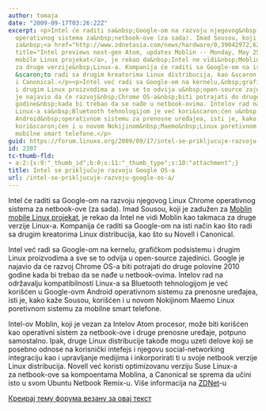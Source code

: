 ```yaml
---
author: tomaja
date: "2009-09-17T03:26:22Z"
excerpt: <p>Intel će raditi sa&nbsp;Google-om na razvoju njegovog&nbsp;Linux Chrome
  operativnog sistema za&nbsp;netbook-ove (za sada). Imad Sousou, koji je zadužen
  za&nbsp;<a href="http://www.zdnetasia.com/news/hardware/0,39042972,62054326,00.htm"
  title="Intel previews next-gen Atom, updates Moblin -- Monday, May 25, 2009">Moblin
  mobile Linux projekat</a>, je rekao da&nbsp;Intel ne vidi&nbsp;Moblin kao takmaca
  za druge verzije&nbsp;Linux-a. Kompanija će raditi sa Google-om na isti način kao
  &scaron;to radi sa drugim kreatorima Linux distribucija, kao &scaron;to su Novell
  i Canonical.</p><p>Intel već radi sa Google-om na kernelu,&nbsp;grafičkom podsistemu
  i drugim Linux proizvodima a sve se to odvija u&nbsp;open-source zajedinici. Google
  je najavio da će razvoj&nbsp;Chrome OS-a&nbsp;biti potrajati do druge polovine 2010
  godine&nbsp;kada bi trebao da se nađe u netbook-ovima. Intelov rad na održavalju&nbsp;kompatibilnosti
  Linux-a sa&nbsp;Bluetooth tehnologijom je već kori&scaron;ćen u&nbsp;Google-ovm
  Android&nbsp;operativnom sistemu za prenosne uređajea, isti je, kako kaže Sousou,
  kori&scaron;ćen i u novom Nokijinom&nbsp;Maemo&nbsp;Linux poretivnom sistemu za
  mobilne smart telefone.</p>
guid: https://forum.linuxo.org/2009/09/17/intel-se-prikljucuje-razvoju-google-os-a/
id: 2307
tc-thumb-fld:
- a:2:{s:9:"_thumb_id";b:0;s:11:"_thumb_type";s:10:"attachment";}
title: Intel se priključuje razvoju Google OS-a
url: /intel-se-prikljucuje-razvoju-google-os-a/
---
```

Intel će raditi sa&nbsp;Google-om na razvoju njegovog&nbsp;Linux Chrome operativnog sistema za&nbsp;netbook-ove (za sada). Imad Sousou, koji je zadužen za&nbsp;[Moblin mobile Linux projekat](http://www.zdnetasia.com/news/hardware/0,39042972,62054326,00.htm "Intel previews next-gen Atom, updates Moblin -- Monday, May 25, 2009"), je rekao da&nbsp;Intel ne vidi&nbsp;Moblin kao takmaca za druge verzije&nbsp;Linux-a. Kompanija će raditi sa Google-om na isti način kao &scaron;to radi sa drugim kreatorima Linux distribucija, kao &scaron;to su Novell i Canonical.

Intel već radi sa Google-om na kernelu,&nbsp;grafičkom podsistemu i drugim Linux proizvodima a sve se to odvija u&nbsp;open-source zajedinici. Google je najavio da će razvoj&nbsp;Chrome OS-a&nbsp;biti potrajati do druge polovine 2010 godine&nbsp;kada bi trebao da se nađe u netbook-ovima. Intelov rad na održavalju&nbsp;kompatibilnosti Linux-a sa&nbsp;Bluetooth tehnologijom je već kori&scaron;ćen u&nbsp;Google-ovm Android&nbsp;operativnom sistemu za prenosne uređajea, isti je, kako kaže Sousou, kori&scaron;ćen i u novom Nokijinom&nbsp;Maemo&nbsp;Linux poretivnom sistemu za mobilne smart telefone.

<!--break-->

Intel-ov Moblin, koji je vezan za&nbsp;Intelov&nbsp;Atom procesor, može biti kori&scaron;ćen kao operativni sistem za&nbsp;netbook-ove i&nbsp;druge prenosne uređaje,&nbsp;potpuno samostalno. Ipak, druge Linux distribucije takođe mogu uzeti&nbsp;delove&nbsp;koji se posebno odnose na korisnički intefejs i njegovu&nbsp;social-networking integraciju kao i upravljanje medijima i inkorporirati ti u svoje&nbsp;netbook&nbsp;verzije Linux distribucija. Novell već koristi optimizovanu verziju Suse Linux-a za&nbsp;netbook-ove sa kompoentama Moblina, a&nbsp;Canonical se sprema da učini isto u svom&nbsp;Ubuntu Netbook Remix-u. Vi&scaron;e informacija na <a href="http://www.zdnetasia.com/news/software/0,39044164,62057833,00.htm?scid=rss_z_nw" target="_blank">ZDNet</a>-u

[Креирај тему форума везану за овај текст](https://linuxo.org/nova-tema-na-forumu/?se_pid=2307)